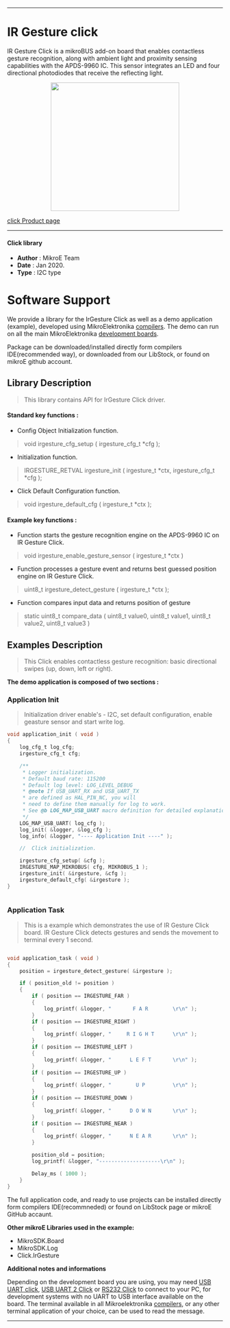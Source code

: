 
---
# IR Gesture click

IR Gesture Click is a mikroBUS add-on board that enables contactless gesture recognition, along with ambient light and proximity sensing capabilities with the APDS-9960 IC. This sensor integrates an LED and four directional photodiodes that receive the reflecting light.

<p align="center">
  <img src="https://download.mikroe.com/images/click_for_ide/irgesture_click.png" height=300px>
</p>

[click Product page](https://www.mikroe.com/ir-gesture-click)

---


#### Click library 

- **Author**        : MikroE Team
- **Date**          : Jan 2020.
- **Type**          : I2C type


# Software Support

We provide a library for the IrGesture Click 
as well as a demo application (example), developed using MikroElektronika 
[compilers](https://shop.mikroe.com/compilers). 
The demo can run on all the main MikroElektronika [development boards](https://shop.mikroe.com/development-boards).

Package can be downloaded/installed directly form compilers IDE(recommended way), or downloaded from our LibStock, or found on mikroE github account. 

## Library Description

> This library contains API for IrGesture Click driver.

#### Standard key functions :

- Config Object Initialization function.
> void irgesture_cfg_setup ( irgesture_cfg_t *cfg ); 
 
- Initialization function.
> IRGESTURE_RETVAL irgesture_init ( irgesture_t *ctx, irgesture_cfg_t *cfg );

- Click Default Configuration function.
> void irgesture_default_cfg ( irgesture_t *ctx );


#### Example key functions :

- Function starts the gesture recognition engine on the APDS-9960 IC on IR Gesture Click.
> void irgesture_enable_gesture_sensor ( irgesture_t *ctx )

- Function processes a gesture event and returns best guessed position engine on IR Gesture Click.
> uint8_t irgesture_detect_gesture ( irgesture_t *ctx );
 
- Function compares input data and returns position of gesture
> static uint8_t compare_data ( uint8_t value0, uint8_t value1, uint8_t value2, uint8_t value3 )


## Examples Description

> This Click enables contactless gesture recognition: 
> basic directional swipes (up, down, left or right).  

**The demo application is composed of two sections :**

### Application Init 

> Initialization driver enable's - I2C, set default configuration, enable geasture sensor and start write log. 

```c
void application_init ( void )
{
    log_cfg_t log_cfg;
    irgesture_cfg_t cfg;

    /** 
     * Logger initialization.
     * Default baud rate: 115200
     * Default log level: LOG_LEVEL_DEBUG
     * @note If USB_UART_RX and USB_UART_TX 
     * are defined as HAL_PIN_NC, you will 
     * need to define them manually for log to work. 
     * See @b LOG_MAP_USB_UART macro definition for detailed explanation.
     */
    LOG_MAP_USB_UART( log_cfg );
    log_init( &logger, &log_cfg );
    log_info( &logger, "---- Application Init ----" );

    //  Click initialization.

    irgesture_cfg_setup( &cfg );
    IRGESTURE_MAP_MIKROBUS( cfg, MIKROBUS_1 );
    irgesture_init( &irgesture, &cfg );
    irgesture_default_cfg( &irgesture );
}
  
```

### Application Task

> This is a example which demonstrates the use of IR Gesture Click board.
> IR Gesture Click detects gestures and sends the movement to terminal every 1 second.

```c

void application_task ( void )
{
    position = irgesture_detect_gesture( &irgesture );

    if ( position_old != position )
    {
        if ( position == IRGESTURE_FAR )
        {
            log_printf( &logger, "       F A R        \r\n" );
        }
        if ( position == IRGESTURE_RIGHT )
        {
            log_printf( &logger, "     R I G H T      \r\n" );
        }
        if ( position == IRGESTURE_LEFT )
        {
            log_printf( &logger, "      L E F T       \r\n" );
        }
        if ( position == IRGESTURE_UP )
        {
            log_printf( &logger, "        U P         \r\n" );
        }
        if ( position == IRGESTURE_DOWN )
        {
            log_printf( &logger, "      D O W N       \r\n" );
        }
        if ( position == IRGESTURE_NEAR )
        {
            log_printf( &logger, "      N E A R       \r\n" );
        }

        position_old = position;
        log_printf( &logger, "--------------------\r\n" );

        Delay_ms ( 1000 );
    }
}

```
 

The full application code, and ready to use projects can be  installed directly form compilers IDE(recommneded) or found on LibStock page or mikroE GitHub accaunt.

**Other mikroE Libraries used in the example:** 

- MikroSDK.Board
- MikroSDK.Log
- Click.IrGesture

**Additional notes and informations**

Depending on the development board you are using, you may need 
[USB UART click](https://shop.mikroe.com/usb-uart-click), 
[USB UART 2 Click](https://shop.mikroe.com/usb-uart-2-click) or 
[RS232 Click](https://shop.mikroe.com/rs232-click) to connect to your PC, for 
development systems with no UART to USB interface available on the board. The 
terminal available in all Mikroelektronika 
[compilers](https://shop.mikroe.com/compilers), or any other terminal application 
of your choice, can be used to read the message.



---
